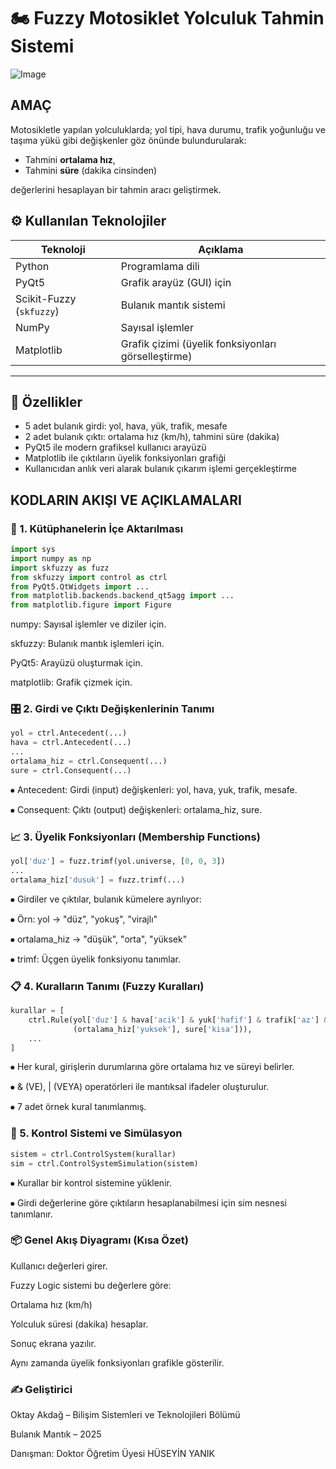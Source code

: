 # 🏍️ Fuzzy Motosiklet Yolculuk Tahmin Sistemi

![Image](https://github.com/user-attachments/assets/ac75cd41-46b3-4cb9-9169-d41e3a4ac403)

##	AMAÇ
Motosikletle yapılan yolculuklarda; yol tipi, hava durumu, trafik yoğunluğu ve taşıma yükü gibi değişkenler göz önünde bulundurularak:
- Tahmini **ortalama hız**,
- Tahmini **süre** (dakika cinsinden)

değerlerini hesaplayan bir tahmin aracı geliştirmek.
 
## ⚙️ Kullanılan Teknolojiler

| Teknoloji | Açıklama |
|----------|----------|
| Python | Programlama dili |
| PyQt5 | Grafik arayüz (GUI) için |
| Scikit-Fuzzy (`skfuzzy`) | Bulanık mantık sistemi |
| NumPy | Sayısal işlemler |
| Matplotlib | Grafik çizimi (üyelik fonksiyonları görselleştirme) |

---
## 📌 Özellikler

- 5 adet bulanık girdi: yol, hava, yük, trafik, mesafe
- 2 adet bulanık çıktı: ortalama hız (km/h), tahmini süre (dakika)
- PyQt5 ile modern grafiksel kullanıcı arayüzü
- Matplotlib ile çıktıların üyelik fonksiyonları grafiği
- Kullanıcıdan anlık veri alarak bulanık çıkarım işlemi gerçekleştirme


## KODLARIN AKIŞI VE AÇIKLAMALARI

### 🔧 1. Kütüphanelerin İçe Aktarılması
 
```python
import sys
import numpy as np
import skfuzzy as fuzz
from skfuzzy import control as ctrl
from PyQt5.QtWidgets import ...
from matplotlib.backends.backend_qt5agg import ...
from matplotlib.figure import Figure
```
numpy: Sayısal işlemler ve diziler için.

skfuzzy: Bulanık mantık işlemleri için.

PyQt5: Arayüzü oluşturmak için.

matplotlib: Grafik çizmek için.

### 🎛️ 2. Girdi ve Çıktı Değişkenlerinin Tanımı

```python
yol = ctrl.Antecedent(...)
hava = ctrl.Antecedent(...)
...
ortalama_hiz = ctrl.Consequent(...)
sure = ctrl.Consequent(...)
```

⦁ Antecedent: Girdi (input) değişkenleri: yol, hava, yuk, trafik, mesafe.

⦁ Consequent: Çıktı (output) değişkenleri: ortalama_hiz, sure.


### 📈 3. Üyelik Fonksiyonları (Membership Functions)

```python
yol['duz'] = fuzz.trimf(yol.universe, [0, 0, 3])
...
ortalama_hiz['dusuk'] = fuzz.trimf(...)

```

⦁ Girdiler ve çıktılar, bulanık kümelere ayrılıyor:

⦁ Örn: yol → "düz", "yokuş", "virajlı"

⦁ ortalama_hiz → "düşük", "orta", "yüksek"

⦁ trimf: Üçgen üyelik fonksiyonu tanımlar.


### 📋 4. Kuralların Tanımı (Fuzzy Kuralları)


```python
kurallar = [
    ctrl.Rule(yol['duz'] & hava['acik'] & yuk['hafif'] & trafik['az'] & mesafe['kisa'],
              (ortalama_hiz['yuksek'], sure['kisa'])),
    ...
]
```

⦁ Her kural, girişlerin durumlarına göre ortalama hız ve süreyi belirler.

⦁ & (VE), | (VEYA) operatörleri ile mantıksal ifadeler oluşturulur.

⦁ 7 adet örnek kural tanımlanmış.

### 🧠 5. Kontrol Sistemi ve Simülasyon

```python
sistem = ctrl.ControlSystem(kurallar)
sim = ctrl.ControlSystemSimulation(sistem)
```
⦁ Kurallar bir kontrol sistemine yüklenir.

⦁ Girdi değerlerine göre çıktıların hesaplanabilmesi için sim nesnesi tanımlanır.


### 📦 Genel Akış Diyagramı (Kısa Özet)
Kullanıcı değerleri girer.

Fuzzy Logic sistemi bu değerlere göre:

Ortalama hız (km/h)

Yolculuk süresi (dakika)
hesaplar.

Sonuç ekrana yazılır.

Aynı zamanda üyelik fonksiyonları grafikle gösterilir.


### ✍️ Geliştirici
Oktay Akdağ – Bilişim Sistemleri ve Teknolojileri Bölümü

Bulanık Mantık – 2025

Danışman: Doktor Öğretim Üyesi HÜSEYİN YANIK
